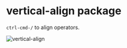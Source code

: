 # vertical-align package

`ctrl-cmd-/` to align operators.

![vertical-align](https://raw.github.com/adrianlee44/atom-vertical-align/master/demo.gif)
